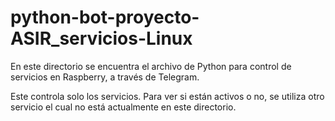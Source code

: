 # python-bot-proyecto-ASIR_servicios-Linux
En este directorio se encuentra el archivo de Python para control de servicios en Raspberry, a través de Telegram.

Este controla solo los servicios. Para ver si están activos o no, se utiliza otro servicio el cual no está actualmente en este directorio.
